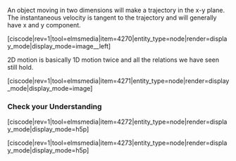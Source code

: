 An object moving in two dimensions will make a trajectory in the x-y plane. The instantaneous velocity is tangent to the trajectory and will generally have x and y component. 

[ciscode|rev=1|tool=elmsmedia|item=4270|entity_type=node|render=display_mode|display_mode=image__left]

2D motion is basically 1D motion twice and all the relations we have seen still hold. 

[ciscode|rev=1|tool=elmsmedia|item=4271|entity_type=node|render=display_mode|display_mode=image]


### Check your Understanding 

[ciscode|rev=1|tool=elmsmedia|item=4272|entity_type=node|render=display_mode|display_mode=h5p]



[ciscode|rev=1|tool=elmsmedia|item=4273|entity_type=node|render=display_mode|display_mode=h5p]